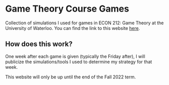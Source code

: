 # Game Theory Course Games
Collection of simulations I used for games in ECON 212: Game Theory at the University of Waterloo. You can find the link to this website [here](https://rck-gtcg.herokuapp.com/).

## How does this work?
One week after each game is given (typically the Friday after), I will publicize the simulations/tools I used to determine my strategy for that week.

This website will only be up until the end of the Fall 2022 term.
